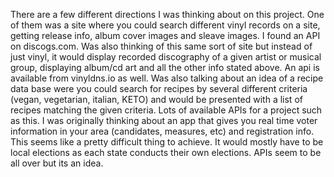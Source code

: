 There are a few different directions I was thinking about on this project.  One of them was a site where you could search different vinyl records on a site, getting release info, album cover images and sleave images.  I found an API on discogs.com.  Was also thinking of this same sort of site but instead of just vinyl, it would display recorded discography of a given artist or musical group, displaying album/cd art and all the other info stated above. An api is available from vinyldns.io as well.  Was also talking about an idea of a recipe data base were you could search for recipes by several different criteria (vegan, vegetarian, italian, KETO) and would be presented with a list of recipes matching the given criteria.  Lots of available APIs for a project such as this.  I was originally thinking about an app that gives you real time voter information in your area (candidates, measures, etc) and registration info.  This seems like a pretty difficult thing to achieve.  It would mostly have to be local elections as each state conducts their own elections.  APIs seem to be all over but its an idea.  